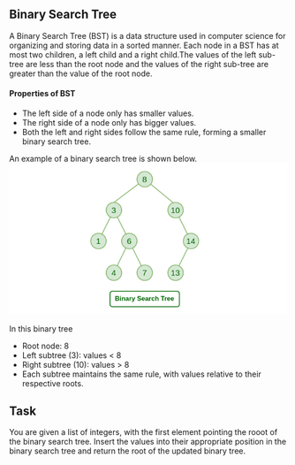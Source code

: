 ## Binary Search Tree
A Binary Search Tree (BST) is a data structure used in
computer science for organizing and storing data in 
a sorted manner. Each node in a BST has at most two 
children, a left child and a right child.The values
of the left sub-tree are less than the root node and
the values of the right sub-tree are greater than the
value of the root node. 

#### Properties of BST
- The left side of a node only has smaller values.
- The right side of a node only has bigger values.
- Both the left and right sides follow the same
rule, forming a smaller binary search tree.

An example of a binary search tree is shown below.
![BST](bst.png)

In this binary tree

- Root node: 8
- Left subtree (3): values < 8
- Right subtree (10): values > 8
- Each subtree maintains the same rule, with values
relative to their respective roots.

## Task
You are given a list of integers, with the first element pointing 
the rooot of the binary search tree. 
Insert the values into their appropriate position 
in the binary search tree and return the root of the 
updated binary tree. 